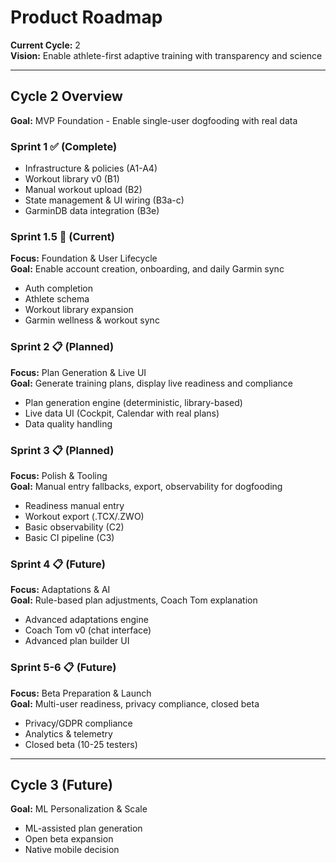 # Product Roadmap

**Current Cycle:** 2  
**Vision:** Enable athlete-first adaptive training with transparency and science

---

## Cycle 2 Overview

**Goal:** MVP Foundation - Enable single-user dogfooding with real data

### Sprint 1 ✅ (Complete)
- Infrastructure & policies (A1-A4)
- Workout library v0 (B1)
- Manual workout upload (B2)
- State management & UI wiring (B3a-c)
- GarminDB data integration (B3e)

### Sprint 1.5 🔵 (Current)
**Focus:** Foundation & User Lifecycle  
**Goal:** Enable account creation, onboarding, and daily Garmin sync
- Auth completion
- Athlete schema
- Workout library expansion
- Garmin wellness & workout sync

### Sprint 2 📋 (Planned)
**Focus:** Plan Generation & Live UI  
**Goal:** Generate training plans, display live readiness and compliance
- Plan generation engine (deterministic, library-based)
- Live data UI (Cockpit, Calendar with real plans)
- Data quality handling

### Sprint 3 📋 (Planned)
**Focus:** Polish & Tooling  
**Goal:** Manual entry fallbacks, export, observability for dogfooding
- Readiness manual entry
- Workout export (.TCX/.ZWO)
- Basic observability (C2)
- Basic CI pipeline (C3)

### Sprint 4 📋 (Future)
**Focus:** Adaptations & AI  
**Goal:** Rule-based plan adjustments, Coach Tom explanation
- Advanced adaptations engine
- Coach Tom v0 (chat interface)
- Advanced plan builder UI

### Sprint 5-6 📋 (Future)
**Focus:** Beta Preparation & Launch  
**Goal:** Multi-user readiness, privacy compliance, closed beta
- Privacy/GDPR compliance
- Analytics & telemetry
- Closed beta (10-25 testers)

---

## Cycle 3 (Future)
**Goal:** ML Personalization & Scale
- ML-assisted plan generation
- Open beta expansion
- Native mobile decision
